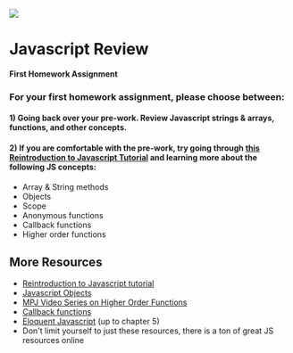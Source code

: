 ![](https://ga-dash.s3.amazonaws.com/production/assets/logo-9f88ae6c9c3871690e33280fcf557f33.png)

# Javascript Review

**First Homework Assignment**

### For your first homework assignment, please choose between:

#### 1) Going back over your pre-work. Review Javascript strings & arrays, functions, and other concepts.

#### 2) If you are comfortable with the pre-work, try going through [this Reintroduction to Javascript  Tutorial](https://developer.mozilla.org/en-US/docs/Web/JavaScript/A_re-introduction_to_JavaScript) and learning more about the following JS concepts:

- Array & String methods
- Objects
- Scope
- Anonymous functions
- Callback functions
- Higher order functions

## More Resources
- [Reintroduction to Javascript  tutorial](https://developer.mozilla.org/en-US/docs/Web/JavaScript/A_re-introduction_to_JavaScript)
- [Javascript Objects](http://javascriptissexy.com/javascript-objects-in-detail/)
- [MPJ Video Series on Higher Order Functions](https://www.youtube.com/watch?v=BMUiFMZr7vk)
- [Callback functions](http://javascriptissexy.com/understand-javascript-callback-functions-and-use-them/)
- [Eloquent Javascript](http://eloquentjavascript.net/) (up to chapter 5)
- Don't limit yourself to just these resources, there is a ton of great JS resources online
